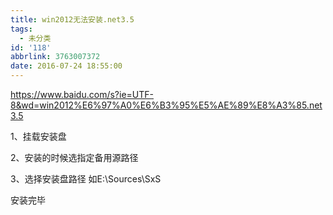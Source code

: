 ```yaml
---
title: win2012无法安装.net3.5
tags:
  - 未分类
id: '118'
abbrlink: 3763007372
date: 2016-07-24 18:55:00
---
```


https://www.baidu.com/s?ie=UTF-8&wd=win2012%E6%97%A0%E6%B3%95%E5%AE%89%E8%A3%85.net3.5

1、挂载安装盘

2、安装的时候选指定备用源路径

3、选择安装盘路径 如E:\\Sources\\SxS

  

安装完毕